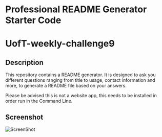 # Professional README Generator Starter Code
# UofT-weekly-challenge9

## Description

This repository contains a README generator. It is designed to ask you different questions ranging from title to usage, contact information and more, to generate a README file based on your answers. 

Please be advised this is not a website app, this needs to be installed in order run in the Command Line.

## Screenshot

![ScreenShot](/assets/images/sample.jpeg)



